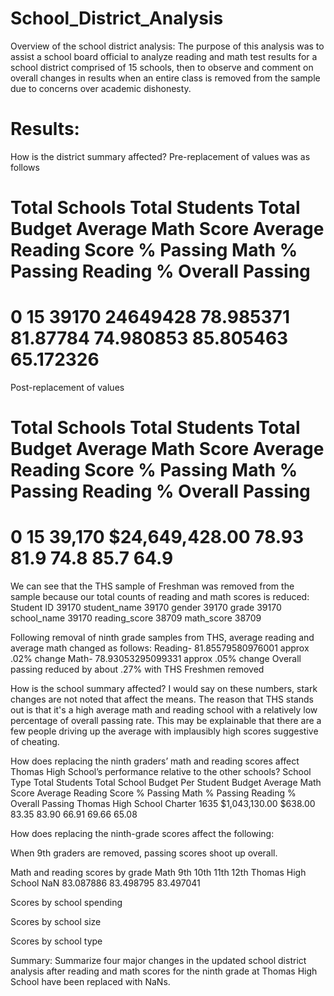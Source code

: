 # School_District_Analysis
Overview of the school district analysis: The purpose of this analysis was to assist a school board official to analyze reading and math test results for a school district comprised of 15 schools, then to observe and comment on overall changes in results when an entire class is removed from the sample due to concerns over academic dishonesty. 

# Results: 

How is the district summary affected? 
Pre-replacement of values was as follows
# Total Schools	Total Students	Total Budget	Average Math Score	Average Reading Score	% Passing Math	% Passing Reading	% Overall Passing
# 0	15	           39170	         24649428	        78.985371	        81.87784	           74.980853	    85.805463	           65.172326
Post-replacement of values
# Total Schools	Total Students	Total Budget	Average Math Score	Average Reading Score	% Passing Math	% Passing Reading	% Overall Passing
# 0	  15	          39,170	      $24,649,428.00	     78.93	             81.9	                 74.8	           85.7	              64.9

We can see that the THS sample of Freshman was removed from the sample because our total counts of reading and math scores is reduced:
Student ID       39170
student_name     39170
gender           39170
grade            39170
school_name      39170
reading_score    38709
math_score       38709

Following removal of ninth grade samples from THS, average reading and average math changed as follows:
Reading- 81.85579580976001 approx .02% change
Math- 78.93053295099331  approx .05% change
Overall passing reduced by about .27% with THS Freshmen removed

How is the school summary affected? I would say on these numbers, stark changes are not noted that affect the means. The reason that THS stands out is that it's a high average math and reading school with a relatively low percentage of overall passing rate. This may be explainable that there are a few people driving up the average with implausibly high scores suggestive of cheating. 

How does replacing the ninth graders’ math and reading scores affect Thomas High School’s performance relative to the other schools?
School                Type	Total Students	Total School Budget	Per Student Budget	Average Math Score	Average Reading Score	% Passing Math	% Passing Reading	% Overall Passing
Thomas High School	Charter	1635	               $1,043,130.00	      $638.00	              83.35	              83.90	             66.91	           69.66	           65.08

How does replacing the ninth-grade scores affect the following:

When 9th graders are removed, passing scores shoot up overall. 

Math and reading scores by grade
      Math              9th    10th           11th       12th
Thomas High School	    NaN	  83.087886	     83.498795	 83.497041


Scores by school spending


Scores by school size

Scores by school type

Summary: Summarize four major changes in the updated school district analysis after reading and math scores for the ninth grade at Thomas High School have been replaced with NaNs.

